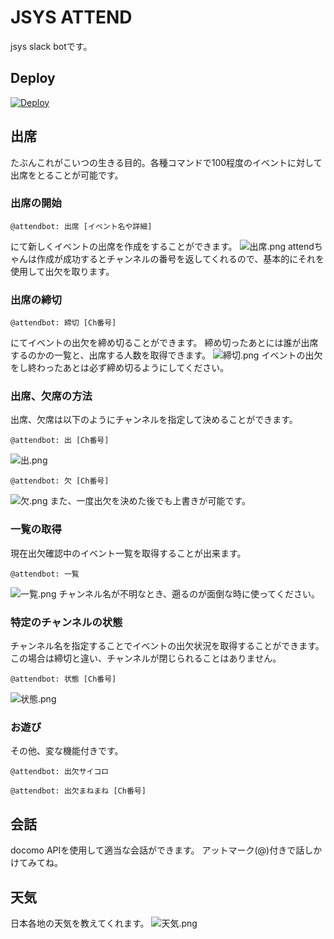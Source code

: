 # JSYS ATTEND
jsys slack botです。

## Deploy
[![Deploy](https://www.herokucdn.com/deploy/button.png)](https://heroku.com/deploy)

## 出席
たぶんこれがこいつの生きる目的。各種コマンドで100程度のイベントに対して出席をとることが可能です。


### 出席の開始
```
@attendbot: 出席 [イベント名や詳細]
```
にて新しくイベントの出席を作成をすることができます。
![出席.png](https://raw.github.com/wiki/everysick/jsys-attend/images/attend-1.png)
attendちゃんは作成が成功するとチャンネルの番号を返してくれるので、基本的にそれを使用して出欠を取ります。


### 出席の締切
```
@attendbot: 締切 [Ch番号]
```
にてイベントの出欠を締め切ることができます。
締め切ったあとには誰が出席するのかの一覧と、出席する人数を取得できます。
![締切.png](https://raw.github.com/wiki/everysick/jsys-attend/images/attend-2.png)
イベントの出欠をし終わったあとは必ず締め切るようにしてください。


### 出席、欠席の方法
出席、欠席は以下のようにチャンネルを指定して決めることができます。
```
@attendbot: 出 [Ch番号]
```
![出.png](https://raw.github.com/wiki/everysick/jsys-attend/images/attend-3.png)

```
@attendbot: 欠 [Ch番号]
```
![欠.png](https://raw.github.com/wiki/everysick/jsys-attend/images/attend-4.png)
また、一度出欠を決めた後でも上書きが可能です。


### 一覧の取得
現在出欠確認中のイベント一覧を取得することが出来ます。
```
@attendbot: 一覧
```
![一覧.png](https://raw.github.com/wiki/everysick/jsys-attend/images/attend-5.png)
チャンネル名が不明なとき、遡るのが面倒な時に使ってください。


### 特定のチャンネルの状態
チャンネル名を指定することでイベントの出欠状況を取得することができます。
この場合は締切と違い、チャンネルが閉じられることはありません。
```
@attendbot: 状態 [Ch番号]
```
![状態.png](https://raw.github.com/wiki/everysick/jsys-attend/images/attend-6.png)


### お遊び
その他、変な機能付きです。
```
@attendbot: 出欠サイコロ
```
```
@attendbot: 出欠まねまね [Ch番号]
```


## 会話
docomo APIを使用して適当な会話ができます。
アットマーク(@)付きで話しかけてみてね。


## 天気
日本各地の天気を教えてくれます。
![天気.png](https://raw.github.com/wiki/everysick/jsys-attend/images/attend-7.png)
